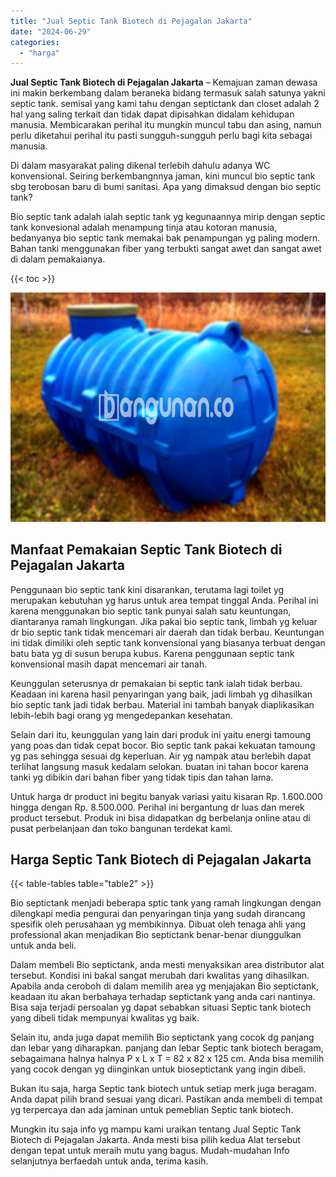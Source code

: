 ```yaml
---
title: "Jual Septic Tank Biotech di Pejagalan Jakarta"
date: "2024-06-29"
categories: 
  - "harga"
---
```


**Jual Septic Tank Biotech di Pejagalan Jakarta** – Kemajuan zaman dewasa ini makin berkembang dalam beraneka bidang termasuk salah satunya yakni septic tank. semisal yang kami tahu dengan septictank dan closet adalah 2 hal yang saling terkait dan tidak dapat dipisahkan didalam kehidupan manusia. Membicarakan perihal itu mungkin muncul tabu dan asing, namun perlu diketahui perihal itu pasti sungguh-sungguh perlu bagi kita sebagai manusia.

Di dalam masyarakat paling dikenal terlebih dahulu adanya WC konvensional. Seiring berkembangnnya jaman, kini muncul bio septic tank sbg terobosan baru di bumi sanitasi. Apa yang dimaksud dengan bio septic tank?

Bio septic tank adalah ialah septic tank yg kegunaannya mirip dengan septic tank konvesional adalah menampung tinja atau kotoran manusia, bedanyanya bio septic tank memakai bak penampungan yg paling modern. Bahan tanki menggunakan fiber yang terbukti sangat awet dan sangat awet di dalam pemakaianya.

{{< toc >}}

![Jual Septic Tank Biotech di Pejagalan Jakarta](/images/jual-bio-septictank-01.png)

## Manfaat Pemakaian Septic Tank Biotech di Pejagalan Jakarta

Penggunaan bio septic tank kini disarankan, terutama lagi toilet yg merupakan kebutuhan yg harus untuk area tempat tinggal Anda. Perihal ini karena menggunakan bio septic tank punyai salah satu keuntungan, diantaranya ramah lingkungan. Jika pakai bio septic tank, limbah yg keluar dr bio septic tank tidak mencemari air daerah dan tidak berbau. Keuntungan ini tidak dimiliki oleh septic tank konvensional yang biasanya terbuat dengan batu bata yg di susun berupa kubus. Karena penggunaan septic tank konvensional masih dapat mencemari air tanah.

Keunggulan seterusnya dr pemakaian bi septic tank ialah tidak berbau. Keadaan ini karena hasil penyaringan yang baik, jadi limbah yg dihasilkan bio septic tank jadi tidak berbau. Material ini tambah banyak diaplikasikan lebih-lebih bagi orang yg mengedepankan kesehatan.

Selain dari itu, keunggulan yang lain dari produk ini yaitu energi tamoung yang poas dan tidak cepat bocor. Bio septic tank pakai kekuatan tamoung yg pas sehingga sesuai dg keperluan. Air yg nampak atau berlebih dapat terlihat langsung masuk kedalam selokan. buatan ini tahan bocor karena tanki yg dibikin dari bahan fiber yang tidak tipis dan tahan lama.

Untuk harga dr product ini begitu banyak variasi yaitu kisaran Rp. 1.600.000 hingga dengan Rp. 8.500.000. Perihal ini bergantung dr luas dan merek product tersebut. Produk ini bisa didapatkan dg berbelanja online atau di pusat perbelanjaan dan toko bangunan terdekat kami.

## Harga Septic Tank Biotech di Pejagalan Jakarta

{{< table-tables table="table2" >}}

Bio septictank menjadi beberapa sptic tank yang ramah lingkungan dengan dilengkapi media pengurai dan penyaringan tinja yang sudah dirancang spesifik oleh perusahaan yg membikinnya. Dibuat oleh tenaga ahli yang professional akan menjadikan Bio septictank benar-benar diunggulkan untuk anda beli.

Dalam membeli Bio septictank, anda mesti menyaksikan area distributor alat tersebut. Kondisi ini bakal sangat merubah dari kwalitas yang dihasilkan. Apabila anda ceroboh di dalam memilih area yg menjajakan Bio septictank, keadaan itu akan berbahaya terhadap septictank yang anda cari nantinya. Bisa saja terjadi persoalan yg dapat sebabkan situasi Septic tank biotech yang dibeli tidak mempunyai kwalitas yg baik.

Selain itu, anda juga dapat memilih Bio septictank yang cocok dg panjang dan lebar yang diharapkan. panjang dan lebar Septic tank biotech beragam, sebagaimana halnya halnya P x L x T = 82 x 82 x 125 cm. Anda bisa memilih yang cocok dengan yg diinginkan untuk bioseptictank yang ingin dibeli.

Bukan itu saja, harga Septic tank biotech untuk setiap merk juga beragam. Anda dapat pilih brand sesuai yang dicari. Pastikan anda membeli di tempat yg terpercaya dan ada jaminan untuk pemeblian Septic tank biotech.

Mungkin itu saja info yg mampu kami uraikan tentang Jual Septic Tank Biotech di Pejagalan Jakarta. Anda mesti bisa pilih kedua Alat tersebut dengan tepat untuk meraih mutu yang bagus. Mudah-mudahan Info selanjutnya berfaedah untuk anda, terima kasih.
